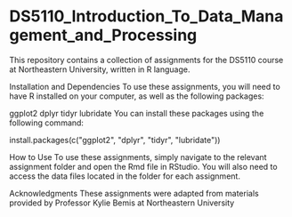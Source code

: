 # DS5110_Introduction_To_Data_Management_and_Processing

This repository contains a collection of assignments for the DS5110 course at Northeastern University, written in R language.

Installation and Dependencies
To use these assignments, you will need to have R installed on your computer, as well as the following packages:

ggplot2
dplyr
tidyr
lubridate
You can install these packages using the following command:

install.packages(c("ggplot2", "dplyr", "tidyr", "lubridate"))


How to Use
To use these assignments, simply navigate to the relevant assignment folder and open the Rmd file in RStudio. You will also need to access the data files located in the folder for each assignment.

Acknowledgments
These assignments were adapted from materials provided by Professor Kylie Bemis at Northeastern University





